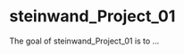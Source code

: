 
# steinwand_Project_01

<!-- badges: start -->
<!-- badges: end -->

The goal of steinwand_Project_01 is to ...

